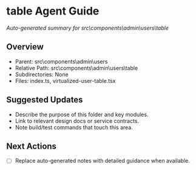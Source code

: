 ﻿# table Agent Guide
*Auto-generated summary for src\components\admin\users\table*

## Overview
- Parent: src\components\admin\users
- Relative Path: src\components\admin\users\table
- Subdirectories: None
- Files: index.ts, virtualized-user-table.tsx

## Suggested Updates
- Describe the purpose of this folder and key modules.
- Link to relevant design docs or service contracts.
- Note build/test commands that touch this area.

## Next Actions
- [ ] Replace auto-generated notes with detailed guidance when available.
